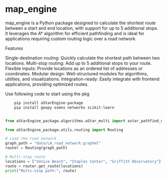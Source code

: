 # map_engine


map_engine is a Python package designed to calculate the shortest route between a start and end location, with support for up to 5 additional stops. It leverages the A* algorithm for efficient pathfinding and is ideal for applications requiring custom routing logic over a road network.

Features

Single-destination routing: Quickly calculate the shortest path between two locations.
Multi-stop routing: Add up to 5 additional stops to your route.
Flexible inputs: Provide locations as an ordered list of addresses or coordinates.
Modular design: Well-structured modules for algorithms, utilities, and visualizations.
Integration-ready: Easily integrate with frontend applications, providing optimized routes.

Use following code to start using the pkg 

```bash
    pip install aStarEngine-package
    pip install geopy osmnx networkx scikit-learn
```



```python

from aStarEngine_package.algorithms.aStar_multi import astar_pathfind_multi_stop

from aStarEngine_package.utils.routing import Routing 

# Load the road network
graph_path = "data/LA_road_network.graphml"
router = Routing(graph_path)

# Multi-stop route
locations = ["Venice Beach", "Staples Center", "Griffith Observatory"]
route = router.get_route(locations)
print("Multi-stop path:", route)


```